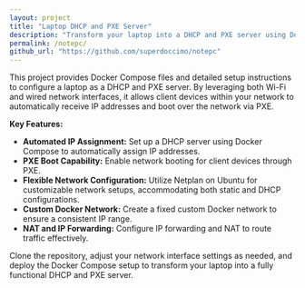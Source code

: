 ```yaml
---
layout: project
title: "Laptop DHCP and PXE Server"
description: "Transform your laptop into a DHCP and PXE server using Docker Compose. Automatically assign IP addresses and enable network booting via PXE with flexible network configurations leveraging built-in Wi-Fi and wired interfaces."
permalink: /notepc/
github_url: "https://github.com/superdoccimo/notepc"
---
```


This project provides Docker Compose files and detailed setup instructions to configure a laptop as a DHCP and PXE server. By leveraging both Wi-Fi and wired network interfaces, it allows client devices within your network to automatically receive IP addresses and boot over the network via PXE.

**Key Features:**

- **Automated IP Assignment:** Set up a DHCP server using Docker Compose to automatically assign IP addresses.
- **PXE Boot Capability:** Enable network booting for client devices through PXE.
- **Flexible Network Configuration:** Utilize Netplan on Ubuntu for customizable network setups, accommodating both static and DHCP configurations.
- **Custom Docker Network:** Create a fixed custom Docker network to ensure a consistent IP range.
- **NAT and IP Forwarding:** Configure IP forwarding and NAT to route traffic effectively.

Clone the repository, adjust your network interface settings as needed, and deploy the Docker Compose setup to transform your laptop into a fully functional DHCP and PXE server.
